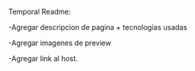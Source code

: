 Temporal Readme:

-Agregar descripcion de pagina + tecnologias usadas

-Agregar imagenes de preview

-Agregar link al host.

